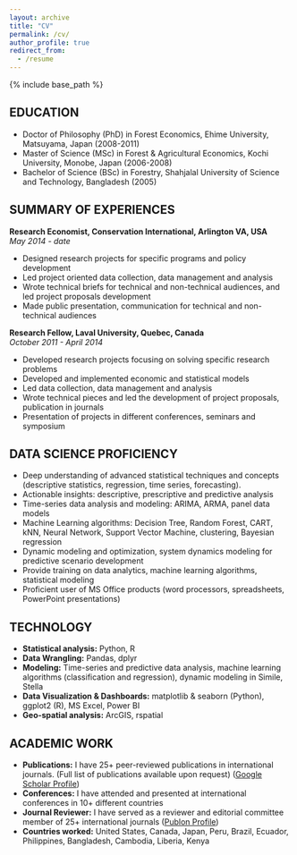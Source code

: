 ```yaml
---
layout: archive
title: "CV"
permalink: /cv/
author_profile: true
redirect_from:
  - /resume
---
```


{% include base_path %}

## EDUCATION
- Doctor of Philosophy (PhD) in Forest Economics, Ehime University, Matsuyama, Japan (2008-2011)
- Master of Science (MSc) in Forest & Agricultural Economics, Kochi University, Monobe, Japan (2006-2008)
- Bachelor of Science (BSc) in Forestry, Shahjalal University of Science and Technology, Bangladesh (2005)

## SUMMARY OF EXPERIENCES

**Research Economist, Conservation International, Arlington VA, USA**  
*May 2014 - date*
- Designed research projects for specific programs and policy development
- Led project oriented data collection, data management and analysis
- Wrote technical briefs for technical and non-technical audiences, and led project proposals development
- Made public presentation, communication for technical and non-technical audiences

**Research Fellow, Laval University, Quebec, Canada**  
*October 2011 - April 2014*
- Developed research projects focusing on solving specific research problems
- Developed and implemented economic and statistical models 
- Led data collection, data management and analysis
- Wrote technical pieces and led the development of project proposals, publication in journals
- Presentation of projects in different conferences, seminars and symposium

## DATA SCIENCE PROFICIENCY

- Deep understanding of advanced statistical techniques and concepts (descriptive statistics, regression, time series, forecasting).
- Actionable insights: descriptive, prescriptive and predictive analysis
- Time-series data analysis and modeling: ARIMA, ARMA, panel data models
- Machine Learning algorithms: Decision Tree, Random Forest, CART, kNN, Neural Network, Support Vector Machine, clustering, Bayesian regression
- Dynamic modeling and optimization, system dynamics modeling for predictive scenario development 
- Provide training on data analytics, machine learning algorithms, statistical modeling
- Proficient user of MS Office products (word processors, spreadsheets, PowerPoint presentations)


## TECHNOLOGY
- **Statistical analysis:** Python, R
- **Data Wrangling:** Pandas, dplyr
- **Modeling:** Time-series and predictive data analysis, machine learning algorithms (classification and regression), dynamic modeling in Simile, Stella
- **Data Visualization & Dashboards:** matplotlib & seaborn (Python), ggplot2 (R), MS Excel, Power BI
- **Geo-spatial analysis:** ArcGIS, rspatial

## ACADEMIC WORK
- **Publications:** I have 25+ peer-reviewed publications in international journals. (Full list of publications available upon request) ([Google Scholar Profile](https://scholar.google.com/citations?user=NQ-PVawAAAAJ&hl=en))
- **Conferences:** I have attended and presented at international conferences in 10+ different countries
- **Journal Reviewer:** I have served as a reviewer and editorial committee member of 25+ international journals ([Publon Profile](https://publons.com/researcher/1604831/mahbubul-alam))
- **Countries worked:** United States, Canada, Japan, Peru, Brazil, Ecuador, Philippines, Bangladesh, Cambodia, Liberia, Kenya
